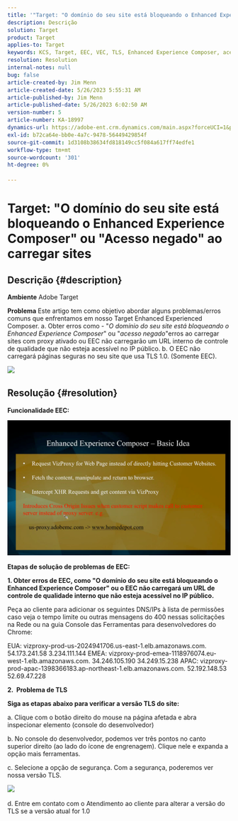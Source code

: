 ```yaml
---
title: '"Target: "O domínio do seu site está bloqueando o Enhanced Experience Composer" ou "Acesso negado" ao carregar sites"'
description: Descrição
solution: Target
product: Target
applies-to: Target
keywords: KCS, Target, EEC, VEC, TLS, Enhanced Experience Composer, acesso negado, domínio do site, bloqueio, solução de problemas
resolution: Resolution
internal-notes: null
bug: false
article-created-by: Jim Menn
article-created-date: 5/26/2023 5:55:31 AM
article-published-by: Jim Menn
article-published-date: 5/26/2023 6:02:50 AM
version-number: 5
article-number: KA-18997
dynamics-url: https://adobe-ent.crm.dynamics.com/main.aspx?forceUCI=1&pagetype=entityrecord&etn=knowledgearticle&id=937954eb-89fb-ed11-8849-6045bd006295
exl-id: b72ca64e-bb0e-4a7c-9478-56449429854f
source-git-commit: 1d3108b38634fd818149cc5f084a617ff74edfe1
workflow-type: tm+mt
source-wordcount: '301'
ht-degree: 0%

---
```


# Target: &quot;O domínio do seu site está bloqueando o Enhanced Experience Composer&quot; ou &quot;Acesso negado&quot; ao carregar sites

## Descrição {#description}


<b>Ambiente</b>
Adobe Target

<b>Problema</b>
Este artigo tem como objetivo abordar alguns problemas/erros comuns que enfrentamos em nosso Target Enhanced Experienced Composer.
a. Obter erros como - &quot;*O domínio do seu site está bloqueando o Enhanced Experience Composer*&quot; ou &quot;*acesso negado*&quot;erros ao carregar sites com proxy ativado ou EEC não carregarão um URL interno de controle de qualidade que não esteja acessível no IP público.
b. O EEC não carregará páginas seguras no seu site que usa TLS 1.0. (Somente EEC).

![](https://adobe-ent.crm.dynamics.com/api/data/v9.0/msdyn_knowledgearticleimages%289163ac73-37ab-ec11-983f-000d3a349523%29/msdyn_blobfile/$value)


## Resolução {#resolution}


<b>Funcionalidade EEC:</b>

![](assets/6ea1c39f-52ab-ec11-983f-000d3a3496ef.png)



<b>Etapas de solução de problemas de EEC:</b>

<b>1. Obter erros de EEC, como &quot;O domínio do seu site está bloqueando o Enhanced Experience Composer&quot; ou o EEC não carregará um URL de controle de qualidade interno que não esteja acessível no IP público.</b>

Peça ao cliente para adicionar os seguintes DNS/IPs à lista de permissões caso veja o tempo limite ou outras mensagens do 400 nessas solicitações na Rede ou na guia Console das Ferramentas para desenvolvedores do Chrome:

EUA: vizproxy-prod-us-2024941706.us-east-1.elb.amazonaws.com.
54.173.241.58 3.234.111.144 EMEA: vizproxy-prod-emea-1118976074.eu-west-1.elb.amazonaws.com.
34.246.105.190 34.249.15.238 APAC: vizproxy-prod-apac-1398366183.ap-northeast-1.elb.amazonaws.com.
52.192.148.53 52.69.47.228



<b>2.  Problema de TLS</b>

<b>Siga as etapas abaixo para verificar a versão TLS do site:</b>

a. Clique com o botão direito do mouse na página afetada e abra inspecionar elemento (console do desenvolvedor)

b. No console do desenvolvedor, podemos ver três pontos no canto superior direito (ao lado do ícone de engrenagem). Clique nele e expanda a opção mais ferramentas.

c. Selecione a opção de segurança. Com a segurança, poderemos ver nossa versão TLS.

![](https://experienceleague.adobe.com/docs/target/assets/firefox_more_info_3.png?lang=en)

d. Entre em contato com o Atendimento ao cliente para alterar a versão do TLS se a versão atual for 1.0
